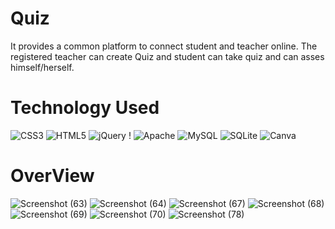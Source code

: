 # Quiz
It provides a common platform to connect student and teacher online. The registered teacher can create Quiz and student can take quiz and can asses himself/herself.

# Technology Used
 ![CSS3](https://img.shields.io/badge/css3-%231572B6.svg?style=for-the-badge&logo=css3&logoColor=white) ![HTML5](https://img.shields.io/badge/html5-%23E34F26.svg?style=for-the-badge&logo=html5&logoColor=white)  ![jQuery](https://img.shields.io/badge/jquery-%230769AD.svg?style=for-the-badge&logo=jquery&logoColor=white) ! ![Apache](https://img.shields.io/badge/apache-%23D42029.svg?style=for-the-badge&logo=apache&logoColor=white) ![MySQL](https://img.shields.io/badge/mysql-%2300f.svg?style=for-the-badge&logo=mysql&logoColor=white) ![SQLite](https://img.shields.io/badge/sqlite-%2307405e.svg?style=for-the-badge&logo=sqlite&logoColor=white) ![Canva](https://img.shields.io/badge/Canva-%2300C4CC.svg?style=for-the-badge&logo=Canva&logoColor=white) 

# OverView
![Screenshot (63)](https://github.com/kiranraja36/Quiz/assets/87608215/9a3b7398-9d48-40bb-9da5-2d11f7b9213f)
![Screenshot (64)](https://github.com/kiranraja36/Quiz/assets/87608215/6a41cf09-507c-4bd9-96c0-ea04825ff0d6)
![Screenshot (67)](https://github.com/kiranraja36/Quiz/assets/87608215/729b62a6-6786-43d1-a35c-6e9623f13eda)
![Screenshot (68)](https://github.com/kiranraja36/Quiz/assets/87608215/8bca7a1e-6e7a-4532-9e6e-af2ba8c81098)
![Screenshot (69)](https://github.com/kiranraja36/Quiz/assets/87608215/c6517390-c813-466f-b27a-4d3796c947a5)
![Screenshot (70)](https://github.com/kiranraja36/Quiz/assets/87608215/f1c7599f-eb5c-47e7-8b10-5f4c0732d3ae)
![Screenshot (78)](https://github.com/kiranraja36/Quiz/assets/87608215/951b29c0-4d22-4510-8302-73592243f57e)
